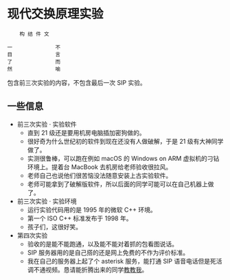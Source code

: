 # 现代交换原理实验

```
    构 结 件 文

一              不
目              言
了              而
然              喻
```

包含前三次实验的内容，不包含最后一次 SIP 实验。

## 一些信息

- 前三次实验 · 实验软件
  - 直到 21 级还是要用机房电脑插加密狗做的。
  - 很好奇为什么世纪初的软件到现在还没有人做破解，于是 21 级有大神同学做了。
  - 实测很鲁棒，可以跑在例如 macOS 的 Windows on ARM 虚拟机的刁钻环境上。提着台 MacBook 去机房给老师验收很拉风。
  - 老师自己也说他们很苦恼没法随意安装上古实验软件。
  - 老师可能拿到了破解版软件，所以后面的同学可能可以在自己机器上做了。
- 前三次实验 · 实验环境
  - 运行实验代码用的是 1995 年的微软 C++ 环境。
  - 第一个 ISO C++ 标准发布于 1998 年。
  - 孩子们，这很好笑。
- 第四次实验
  - 验收的是能不能跑通，以及能不能对着抓的包看图说话。
  - SIP 服务器用的是自己搭的还是网上免费的不作为评价标准。
  - 我在自己的服务器上起了个 asterisk 服务，能打通 SIP 语音电话但是死活调不通视频。恳请能折腾出来的同学[教教我](mailto:fa_555@foxmail.com)。
